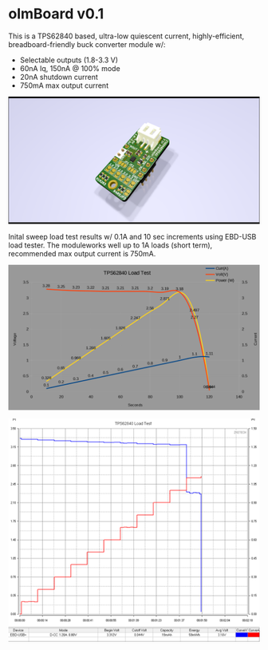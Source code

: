 # olmBoard v0.1
This is a TPS62840 based, ultra-low quiescent current, highly-efficient, breadboard-friendly buck converter module w/:
- Selectable outputs (1.8-3.3 V)
- 60nA Iq, 150nA @ 100% mode
- 20nA shutdown current 
- 750mA max output current

![olmBoard v0.1](olmBoard-docs/olmBoard-v01-3.png)

Inital sweep load test results w/ 0.1A and 10 sec increments using EBD-USB load tester. The moduleworks well up to 1A loads (short term), recommended max output current is 750mA. 

![olmBoard v0.1 Load Test Chart](olmBoard-docs/olmBoard-v01-Load-Test-chart.png)

![olmBoard v0.1 Load Test Graph](olmBoard-docs/olmBoard-v01-Load-Test-graph.bmp)
